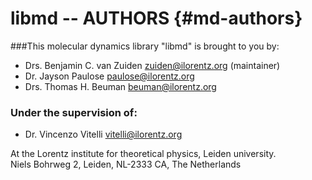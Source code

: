 libmd -- AUTHORS                {#md-authors}
=======

###This molecular dynamics library "libmd" is brought to you by:
  * Drs. Benjamin C. van Zuiden <zuiden@ilorentz.org> (maintainer)
  * Dr. Jayson Paulose <paulose@ilorentz.org> 
  * Drs. Thomas H. Beuman <beuman@ilorentz.org>

### Under the supervision of: 
  * Dr. Vincenzo Vitelli <vitelli@ilorentz.org>

At the Lorentz institute for theoretical physics, Leiden university.  
Niels Bohrweg 2, Leiden, NL-2333 CA, The Netherlands
